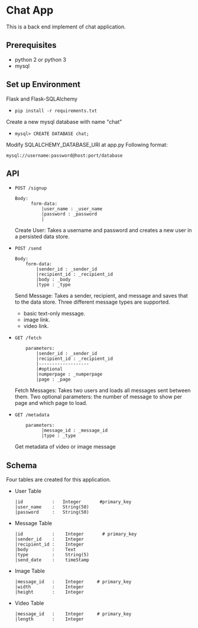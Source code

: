 # Chat App
This is a back end implement of chat application.

## Prerequisites
- python 2 or python 3
- mysql

## Set up Environment
Flask and Flask-SQLAlchemy
- ```pip install -r requirements.txt```

Create a new mysql database with name "chat"
- ```mysql> CREATE DATABASE chat;```

Modify SQLALCHEMY_DATABASE_URI at app.py
Following format:
```
mysql://username:password@host:port/database
```


## API
- ```POST /signup```
  ```
  Body:
        form-data:
            |user_name : _user_name
            |password : _password
            |  
  ```

  Create User:
  Takes a username and password and creates a new user in a persisted data store.

- ```POST /send```
  ```
  Body:
      form-data:
          |sender_id : _sender_id
          |recipient_id : _recipient_id
          |body : _body
          |type : _type
  ```

  Send Message: Takes a sender, recipient, and message and saves that to the data store. Three different message types are supported.
  -  basic text-only message.
  -  image link.
  -  video link.

- ```GET /fetch```
    ```
        parameters:
            |sender_id : _sender_id
            |recipient_id : _recipient_id
            |-------------------
            |#optional
            |numperpage : _numperpage
            |page : _page
    ```

    Fetch Messages:
    Takes two users and loads all messages sent between them.
    Two optional parameters: the number of message to show per page and which page to load.

- ```GET /metadata```
  ```
      parameters:
            |message_id : _message_id
            |type : _type
  ```
  Get metadata of video or image message

## Schema
Four tables are created for this application.
- User Table
  ```
  |id           :   Integer       #primary_key
  |user_name    :   String(50)
  |password     :   String(50)
  ```

- Message Table
  ```
  |id           :    Integer       # primary_key
  |sender_id    :    Integer
  |recipient_id :    Integer
  |body         :    Text
  |type         :    String(5)
  |send_date    :    timeStamp
  ```

- Image Table
  ```
  |message_id   :    Integer     # primary_key
  |width        :    Integer
  |height       :    Integer
  ```

- Video Table
  ```
  |message_id   :    Integer     # primary_key
  |length       :    Integer
  ```
